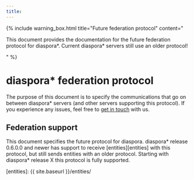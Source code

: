 ```yaml
---
title:
---
```


{% include warning_box.html
   title="Future federation protocol"
   content="<p>This document provides the documentation for the future federation protocol for diaspora*. Current diaspora* servers still use an older protocol!</p>"
%}

# diaspora\* federation protocol

The purpose of this document is to specify the communications that go on between diaspora\* servers (and other servers
supporting this protocol). If you experience any issues, feel free to [get in touch][communication] with us.

## Federation support

This document specifies the future protocol for diaspora. diaspora\* release 0.6.0.0 and newer has support to receive
[entities][entities] with this protocol, but still sends entities with an older protocol. Starting with diaspora\*
release X this protocol is fully supported.

[communication]: https://wiki.diasporafoundation.org/How_we_communicate
[entities]: {{ site.baseurl }}/entities/
